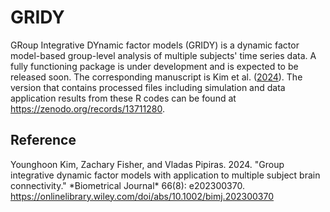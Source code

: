 # GRIDY

GRoup Integrative DYnamic factor models (GRIDY) is a dynamic factor model-based group-level analysis of multiple subjects' time series data. A fully functioning package is under development and is expected to be released soon. The corresponding manuscript is Kim et al. ([2024](#ref-gridy)). The version that contains processed files including simulation and data application results from these R codes can be found at https://zenodo.org/records/13711280.

## Reference

<div id="ref-gridy" class="references">
Younghoon Kim, Zachary Fisher, and Vladas Pipiras. 2024. "Group integrative dynamic factor models with application to multiple subject brain connectivity." *Biometrical Journal* 66(8): e202300370. <a href="https://onlinelibrary.wiley.com/doi/abs/10.1002/bimj.202300370">https://onlinelibrary.wiley.com/doi/abs/10.1002/bimj.202300370</a>

</div>
